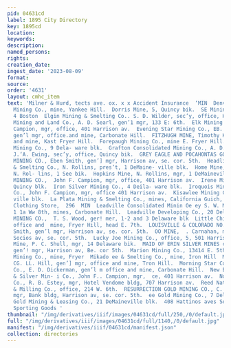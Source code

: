 ```yaml
---
pid: 04631cd
label: 1895 City Directory
key: 1895cd
location: 
keywords: 
description: 
named_persons: 
rights: 
creation_date: 
ingest_date: '2023-08-09'
format: 
source: 
order: '4631'
layout: cmhc_item
text: 'Milner & Hurd, tects ave. ox. x x Accident Insurance  ‘MIN  Denver City Consolidated
  Mining Co., mine, Yankee Hill.  Dorris Mine, 5, Quincy bik.  SE Mining ‘o.,office,
  4 Boston  Elgin Mining & Smelting Co.. S. D. Wilder, sec’y, office, Hlgin Smelter.  Eli
  Mining and Land Co., A. D. Searl, gen’1 mgr, 133 E: 6th.  Elk Mining Co., John F.
  Campion, mgr, office, 401 Harrison av.  Evening Star Mining Co., EB. D. Dickerman,
  gen’l mgr, office.and mine, Carbonate Hill.  FITZHUGH MINE, Timothy Kyle, agt, office
  and mine, Kast Fryer Hill.  Forepaugh Mining Co., mine E. Fryer Hill.  Golden Eagle
  Mining Co., 9 Dela- ware blk.  Grafton Consolidated Mining Co., A. D. Searl, pres’t,
  J.‘A. Ewing, sec’y, office, Quincy bik.  GREY EAGLE AND POCAHONTAS GONSOLIDATED
  MINING CO., Eben Smith, gen’] mgr, Harrison av, se. cor. 5th.  Headlight Mining
  & Smelting Co., N. Rollins, pres’t, 1 DeMaine- ville blk.  Home Mine, operated by
  N. Rol- lins, 1 See bik.  Hopkins Mine, N. Rollins, mgr, 1 DeMaineville bli.  IBEX
  MINING CO.,  John F. Campion, mgr, office, 401 Harrison av.  Irene Mining Co., 4
  Quincy blk.  Iron Silver Mining Co., 4 Deila- ware blk.  Iroquois Mining & Leasing
  Co., John F. Campion, mgr, office 401 Harrison av.  Kisawlee Mining Co., 21 DeMaine-
  ville blk.  La Plata Mining & Smelting Co., mines, California Guich, nr. Oro.  Hayden’s
  Clothing Store,  296  MIN  Leadville Consolidated Minin Oe ey S. W. Mudd, mgr, office,
  1 1a Ww 8th, mines, Carbonate Hill.  Leadville Developing Co., 20 Dela- ware blk.  ea
  MINING CO.,  T. S. Wood, ger! mer, 1-2 and 3 Delaware blk  Little Chief Mining Co.,
  office and  mine, Fryer Hill, head E. 7th.  LOUISVILLE & COLORADO NO. 2 MINES, Eben
  Smith, gen’l mgr, Harrison av, se. cor. 5th.  OO MINE,  . Carnahan, mgr, Bank bldg,
  Socios av, se. cor. 5th.  Lucky Joe Mining Co., office, 5, 501 Harrison av.  Mahala
  Mine, P. C. Shull, mgr, 14 Delaware bik.  MAID OF ERIN SILVER MINES co., Eben Smith,
  gen’! mgr, Harrison av, Be. cor 5th.  Marion Mining Co., 13414 E. 5th.  Matchless
  Mining Co., mine, Fryer  Mikado ee & Smelting Co., mine, Iron Hill  Minnie Mine,
  CG. LL. Hill, gen’] mgr, office and mine, Tron Hill.  Morning Star Cons. Mining
  Co., E. D. Dickerman, gen’l m office and mine, Carbonate Hill.  New England Gold
  & Silver Min- i Co., John F.. Campion, mgr,  ce, 401 Harrison av.  Northern Mining
  Co., R. B. Estey, mgr, Hotel Vendome bldg, 707 Harrison av.  Reed National Mining
  & Milling Co., office, 214 W. 6th.  RESURRECTION GOLD MINING CO., C. T. Carnahan,
  mgr, Bank bldg, Harrison av, se. cor. 5th.  ee Gold Mining Co., 7 Delaware  Selma
  Gold Mining & Leasing Co., 21 DeMaineville blk.  408 Hattinos aves Sense for Bartard’s
  Sporting Goods '
thumbnail: "/img/derivatives/iiif/images/04631cd/full/250,/0/default.jpg"
full: "/img/derivatives/iiif/images/04631cd/full/1140,/0/default.jpg"
manifest: "/img/derivatives/iiif/04631cd/manifest.json"
collection: directories
---
```

